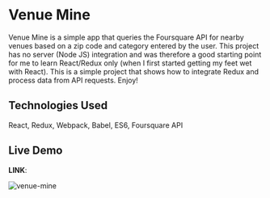 # Venue Mine
Venue Mine is a simple app that queries the Foursquare API for nearby venues based on a zip code and category entered by the user. This project has no server (Node JS) integration and was therefore a good starting point for me to learn React/Redux only (when I first started getting my feet wet with React). This is a simple project that shows how to integrate Redux and process data from API requests. Enjoy!  

## Technologies Used
React, Redux, Webpack, Babel, ES6, Foursquare API

## Live Demo
<strong>LINK</strong>:

![venue-mine](https://user-images.githubusercontent.com/24254780/30516104-357f1928-9b03-11e7-8c4e-92faf1e7410d.gif)
